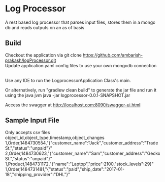 # Log Processor
A rest based log processor that parses input files, stores them in a mongo db
and reads outputs on an as of basis

## Build
Checkout the application via
    git clone https://github.com/ambarish-prakash/logProcessor.git <br />
Update application.yaml config files to use your own mongodb connection <br /><br />

Use any IDE to run the LogprocessorApplication Class's main. <br />

Or alternatively, run "gradlew clean build" to generate the jar file and run it using the java jvm
java -jar logprocessor-0.0.1-SNAPSHOT.jar <br />

Access the swagger at http://localhost.com:8090/swagger-ui.html

## Sample Input File
Only accepts csv files<br />
object_id,object_type,timestamp,object_changes<br />
1,Order,1484730554,"{\"customer_name\":\"Jack\",\"customer_address\":\"Trade St.\",\"status\":\"unpaid\"}"<br />
2,Order,1484730623,"{\"customer_name\":\"Sam\",\"customer_address\":\"Gecko St.\",\"status\":\"unpaid\"}"<br />
1,Product,1484731172,"{\"name\":\"Laptop\",\"price\":2100,\"stock_levels\":29}"<br />
1,Order,1484731481,"{\"status\":\"paid\",\"ship_date\":\"2017-01-18\",\"shipping_provider\":\"DHL\"}"
